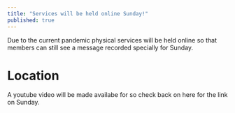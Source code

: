 ```yaml
---
title: "Services will be held online Sunday!"
published: true
---
```

Due to the current pandemic physical services will be held online so that members can still see a message recorded specially for Sunday.

# Location
A youtube video will be made availabe for so check back on here for the link on Sunday.